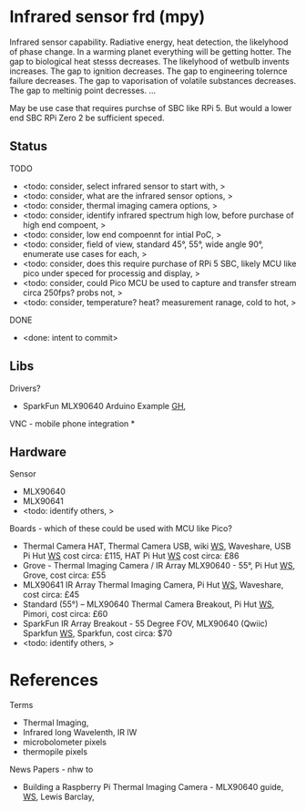 # Infrared sensor frd (mpy)

Infrared sensor capability. Radiative energy, heat detection, the likelyhood of phase change. In a warming planet everything will be getting hotter. The gap to biological heat stesss decreases. The likelyhood of wetbulb invents increases. The gap to ignition decreases. The gap to engineering tolernce failure decreases. The gap to vaporisation of volatile substances decreases. The gap to meltinig point decresses. ...

May be use case that requires purchse of SBC like RPi 5. But would a lower end SBC RPi Zero 2 be sufficient speced. 

## Status
TODO
* <todo: consider, select infrared sensor to start with, >
* <todo: consider, what are the infrared sensor options, >
* <todo: consider, thermal imaging camera options, >
* <todo: consider, identify infrared spectrum high low, before purchase of high end compoent, >
* <todo: consider, low end compoennt for intial PoC, >
* <todo: consider, field of view, standard 45°, 55°, wide angle 90°, enumerate use cases for each, >
* <todo: consider, does this require purchase of RPi 5 SBC, likely MCU like pico under speced for processig and display, >
* <todo: consider, could Pico MCU be used to capture and transfer stream circa 250fps? probs not, >
* <todo: consider, temperature? heat? measurement ranage, cold to hot, >

DONE
* <done: intent to commit>

## Libs

Drivers?
* SparkFun MLX90640 Arduino Example [GH](https://github.com/sparkfun/SparkFun_MLX90640_Arduino_Example), 

VNC - mobile phone integration
* 

## Hardware

Sensor
* MLX90640
* MLX90641
* <todo: identify others, >

Boards - which of these could be used with MCU like Pico? 
* Thermal Camera HAT, Thermal Camera USB, wiki [WS](https://www.waveshare.com/wiki/Thermal_Camera_HAT), Waveshare, USB Pi Hut [WS](https://thepihut.com/products/long-wave-ir-thermal-imaging-camera-module) cost circa: £115, HAT Pi Hut [WS](https://thepihut.com/products/long-wave-ir-thermal-imaging-camera-hat-for-raspberry-pi) cost circa: £86
* Grove - Thermal Imaging Camera / IR Array MLX90640 - 55°, Pi Hut [WS](https://thepihut.com/products/grove-thermal-imaging-camera-ir-array-mlx90640-55), Grove, cost circa: £55
* MLX90641 IR Array Thermal Imaging Camera, Pi Hut [WS](https://thepihut.com/products/mlx90641-ir-array-thermal-imaging-camera), Waveshare, cost circa: £45
* Standard (55°) – MLX90640 Thermal Camera Breakout, Pi Hut [WS](https://thepihut.com/products/standard-55-mlx90640-thermal-camera-breakout), Pimori, cost circa: £60
* SparkFun IR Array Breakout - 55 Degree FOV, MLX90640 (Qwiic) Sparkfun [WS](https://www.sparkfun.com/sparkfun-ir-array-breakout-55-degree-fov-mlx90640-qwiic.html), Sparkfun, cost circa: $70
* <todo: identify others, >

# References

Terms
* Thermal Imaging, 
* Infrared long Wavelenth, IR lW
* microbolometer pixels
* thermopile pixels

News Papers - nhw to
* Building a Raspberry Pi Thermal Imaging Camera - MLX90640 guide, [WS](https://everythingsmarthome.co.uk/building-a-raspberry-pi-thermal-imaging-camera-mlx90640-guide/), Lewis Barclay, 

